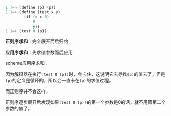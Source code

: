 ```scheme
1 ]=> (define (p) (p))
1 ]=> (define (test x y)
        (if (= x 0)
            0
            y))
1 ]=> (test 0 (p))
```

**正则序求和**：完全展开而后归约

**应用序求和**：先求值参数而后应用

scheme应用序求和：

因为解释器在执行`(test 0 (p))`时，会卡住，这说明它去寻找`(p)`的值去了，但是`(p)`的定义是循环的，所以会一直卡在`(p)`的求值过程。

而正则序并不会这样，

正则序逐步展开后发现如果`(test 0 (p))`的第一个参数是0的话，就不用管第二个参数的值了。
